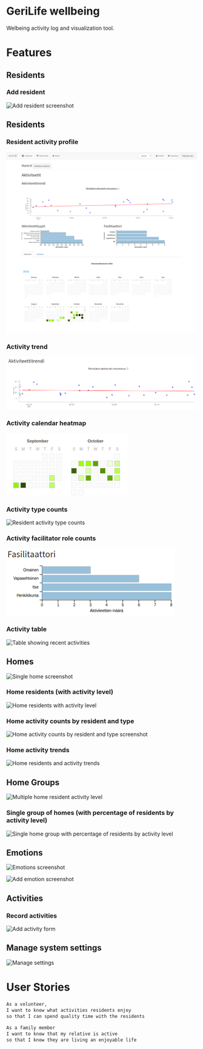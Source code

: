 # GeriLife wellbeing
Welbeing activity log and visualization tool.

# Features
## Residents
### Add resident
![Add resident screenshot](https://cdn.rawgit.com/GeriLife/wellbeing/master/docs/screenshots/add-resident.png)

## Residents
### Resident activity profile
![Single resident page](https://raw.githubusercontent.com/GeriLife/wellbeing/develop/docs/screenshots/Resident-withMockData.png)

### Activity trend
![Activity graph with trend line](https://raw.githubusercontent.com/GeriLife/wellbeing/develop/docs/screenshots/Resident-withMockData-activityTrend.png)

### Activity calendar heatmap
![Activity heatmap](https://raw.githubusercontent.com/GeriLife/wellbeing/develop/docs/screenshots/Resident-withMockData-activityCalendarHeatmap.png)

### Activity type counts
![Resident activity type counts](https://rawgit.com/GeriLife/wellbeing/develop/docs/screenshots/Resident-withMockData-activityTypeCounts.png)

### Activity facilitator role counts
![Resident activity facilitator role counts](https://raw.githubusercontent.com/GeriLife/wellbeing/develop/docs/screenshots/Resident-withMockData-activityFacilitatorRoleCounts.png)

### Activity table
![Table showing recent activities](https://cdn.rawgit.com/GeriLife/wellbeing/master/docs/screenshots/activity-table.png)

## Homes
![Single home screenshot](https://rawgit.com/GeriLife/wellbeing/develop/docs/screenshots/Home-withMockData.png)

### Home residents (with activity level)
![Home residents with activity level](https://rawgit.com/GeriLife/wellbeing/develop/docs/screenshots/Home-withMockData-residentsList.png)

### Home activity counts by resident and type
![Home activity counts by resident and type screenshot](https://rawgit.com/GeriLife/wellbeing/develop/docs/screenshots/Home-withMockData-activityCountsByResidentAndType.png)

### Home activity trends
![Home residents and activity trends](https://rawgit.com/GeriLife/wellbeing/develop/docs/screenshots/Home-withMockData-activityLevelTrends.png)

## Home Groups
![Multiple home resident activity level](https://rawgit.com/GeriLife/wellbeing/develop/docs/screenshots/Homes-withMockData.png)

### Single group of homes (with percentage of residents by activity level)
![Single home group with percentage of residents by activity level](https://rawgit.com/GeriLife/wellbeing/develop/docs/screenshots/Homes-withMockData-singleGroup.png)

## Emotions
![Emotions screenshot](https://rawgit.com/GeriLife/wellbeing/develop/docs/screenshots/Emotions.png)

![Add emotion screenshot](https://rawgit.com/GeriLife/wellbeing/develop/docs/screenshots/Emotions-addEmotion.png)

## Activities
### Record activities
![Add activity form](https://rawgit.com/GeriLife/wellbeing/develop/docs/screenshots/AddActivity.png)

## Manage system settings
![Manage settings](https://cdn.rawgit.com/GeriLife/wellbeing/master/docs/screenshots/settings.png)

# User Stories
```
As a volunteer,
I want to know what activities residents enjoy
so that I can spend quality time with the residents
```

```
As a family member
I want to know that my relative is active
so that I know they are living an enjoyable life
```

